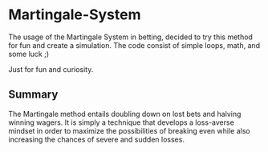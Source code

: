# Martingale-System
The usage of the Martingale System in betting, decided to try this method for fun and create a simulation. The code consist of simple loops, math, and some luck ;)

Just for fun and curiosity.

## Summary
The Martingale method entails doubling down on lost bets and halving winning wagers. It is simply a technique that develops a loss-averse mindset in order to maximize the possibilities of breaking even while also increasing the chances of severe and sudden losses.
